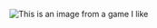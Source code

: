 ![This is an image from a game I like](https://cdn.vox-cdn.com/thumbor/l4mTsTjbVhkn3oGcZidBOkIk4eo=/0x0:1280x720/1200x675/filters:focal(782x208:986x412)/cdn.vox-cdn.com/uploads/chorus_image/image/65219503/2019090614335400_B91D83B61B387F4428C3B573FF41320D.0.jpg)
